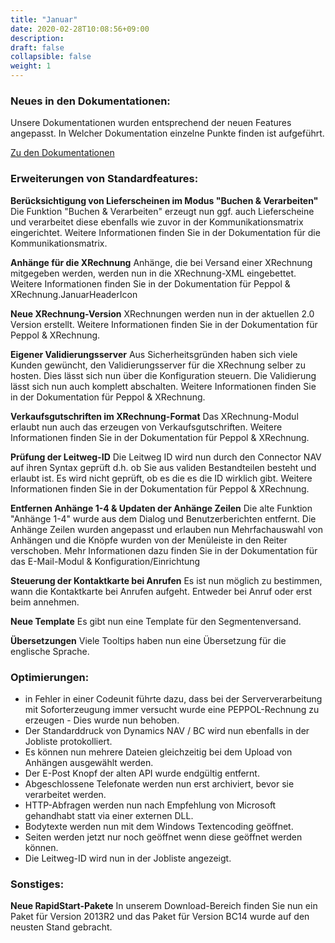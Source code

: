 ```yaml
---
title: "Januar"
date: 2020-02-28T10:08:56+09:00
description: 
draft: false
collapsible: false
weight: 1
---
```

### Neues in den Dokumentationen:

Unsere Dokumentationen wurden entsprechend der neuen Features angepasst. In Welcher Dokumentation einzelne Punkte finden ist aufgeführt.

[Zu den Dokumentationen](/de-de/connectornav/)

### Erweiterungen von Standardfeatures:

**Berücksichtigung von Lieferscheinen im Modus "Buchen & Verarbeiten"**
Die Funktion "Buchen & Verarbeiten" erzeugt nun ggf. auch Lieferscheine und verarbeitet diese ebenfalls wie zuvor in der Kommunikationsmatrix eingerichtet. Weitere Informationen finden Sie in der Dokumentation für die Kommunikationsmatrix.

**Anhänge für die XRechnung**
Anhänge, die bei Versand einer XRechnung mitgegeben werden, werden nun in die XRechnung-XML eingebettet. Weitere Informationen finden Sie in der Dokumentation für Peppol & XRechnung.JanuarHeaderIcon

**Neue XRechnung-Version**
XRechnungen werden nun in der aktuellen 2.0 Version erstellt. Weitere Informationen finden Sie in der Dokumentation für Peppol & XRechnung.

**Eigener Validierungsserver**
Aus Sicherheitsgründen haben sich viele Kunden gewüncht, den Validierungsserver für die XRechnung selber zu hosten. Dies lässt sich nun über die Konfiguration steuern. Die Validierung lässt sich nun auch komplett abschalten. Weitere Informationen finden Sie in der Dokumentation für Peppol & XRechnung.

**Verkaufsgutschriften im XRechnung-Format**
Das XRechnung-Modul erlaubt nun auch das erzeugen von Verkaufsgutschriften. Weitere Informationen finden Sie in der Dokumentation für Peppol & XRechnung.

**Prüfung der Leitweg-ID**
Die Leitweg ID wird nun durch den Connector NAV auf ihren Syntax geprüft d.h. ob Sie aus validen Bestandteilen besteht und erlaubt ist. Es wird nicht geprüft, ob es die es die ID wirklich gibt. Weitere Informationen finden Sie in der Dokumentation für Peppol & XRechnung.

**Entfernen Anhänge 1-4 & Updaten der Anhänge Zeilen**
Die alte Funktion "Anhänge 1-4" wurde aus dem Dialog und Benutzerberichten entfernt. Die Anhänge Zeilen wurden angepasst und erlauben nun Mehrfachauswahl von Anhängen und die Knöpfe wurden von der Menüleiste in den Reiter verschoben. Mehr Informationen dazu finden Sie in der Dokumentation für das E-Mail-Modul & Konfiguration/Einrichtung

**Steuerung der Kontaktkarte bei Anrufen**
Es ist nun möglich zu bestimmen, wann die Kontaktkarte bei Anrufen aufgeht. Entweder bei Anruf oder erst beim annehmen.

**Neue Template**
Es gibt nun eine Template für den Segmentenversand.

**Übersetzungen**
Viele Tooltips haben nun eine Übersetzung für die englische Sprache.

### Optimierungen:

- in Fehler in einer Codeunit führte dazu, dass bei der Serververarbeitung mit Soforterzeugung immer versucht wurde eine PEPPOL-Rechnung zu erzeugen - Dies wurde nun behoben.
- Der Standarddruck von Dynamics NAV / BC wird nun ebenfalls in der Jobliste protokolliert.
- Es können nun mehrere Dateien gleichzeitig bei dem Upload von Anhängen ausgewählt werden.
- Der E-Post Knopf der alten API wurde endgültig entfernt.
- Abgeschlossene Telefonate werden nun erst archiviert, bevor sie verarbeitet werden.
- HTTP-Abfragen werden nun nach Empfehlung von Microsoft gehandhabt statt via einer externen DLL.
- Bodytexte werden nun mit dem Windows Textencoding geöffnet.
- Seiten werden jetzt nur noch geöffnet wenn diese geöffnet werden können.
- Die Leitweg-ID wird nun in der Jobliste angezeigt.

### Sonstiges:

**Neue RapidStart-Pakete**
In unserem Download-Bereich finden Sie nun ein Paket für Version 2013R2 und das Paket für Version BC14 wurde auf den neusten Stand gebracht.